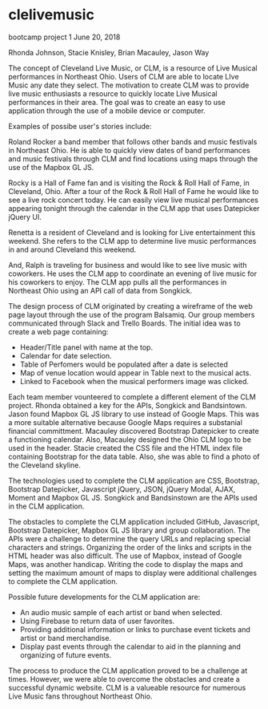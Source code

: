 # clelivemusic
bootcamp project 1
June 20, 2018

Rhonda Johnson, Stacie Knisley, Brian Macauley, Jason Way


The concept of Cleveland Live Music, or CLM, is a resource of Live Musical performances in Northeast Ohio. Users of CLM are able to locate LIve Music any date they select. The motivation to create CLM was to provide live music enthusiasts a resource to quickly locate Live Musical performances in their area. The goal was to create an easy to use application through the use of a mobile device or computer.


Examples of possibe user's stories include:

Roland Rocker a band member that follows other bands and music festivals in Northeast Ohio. He is able to quickly view dates of band performances and music festivals through CLM and find locations using maps through the use of the Mapbox GL JS.

Rocky is a Hall of Fame fan and is visiting the Rock & Roll Hall of Fame, in Cleveland, Ohio. After a tour of the Rock & Roll Hall of Fame he would like to see a live rock concert today. He can easily view live musical performances appearing tonight through the calendar in the CLM app that uses Datepicker jQuery UI.

Renetta is a resident of Cleveland and is looking for Live entertainment this weekend. She refers to the CLM app to determine live music performances in and around Cleveland this weekend.

And, Ralph is traveling for business and would like to see live music with coworkers. He uses the CLM app to coordinate an evening of live music for his coworkers to enjoy. The CLM app pulls all the performances in Northeast Ohio using an API call of data from Songkick.


The design process of CLM originated by creating a wireframe of the web page layout through the use of the program Balsamiq. Our group members communicated through Slack and Trello Boards. The initial idea was to create a web page containing:
- Header/Title panel with name at the top.
- Calendar for date selection.
- Table of Perfomers would be populated after a date is selected 
- Map of venue location would appear in Table next to the musical acts.
- Linked to Facebook when the musical performers image was clicked.

Each team member vounteered to complete a different element of the CLM project. Rhonda obtained a key for the APIs, Songkick and Bandsintown. Jason found Mapbox GL JS library to use instead of Google Maps. This was a more suitable alternative because Google Maps requires a substanial financial committment. Macauley discovered Bootstrap Datepicker to create a functioning calendar. Also, Macauley designed the Ohio CLM logo to be used in the header. Stacie created the CSS file and the HTML index file containing Bootstrap for the data table. Also, she was able to find a photo of the Cleveland skyline.

The technologies used to complete the CLM application are CSS, Bootstrap, Bootstrap Datepicker, Javascript jQuery, JSON, jQuery Modal, AJAX, Moment and Mapbox GL JS. Songkick and Bandsinstown are the APIs used in the CLM application.

The obstacles to complete the CLM application included GitHub, Javascript, Bootstrap Datepicker, Mapbox GL JS library and group collaboration. The APIs were a challenge to determine the query URLs and replacing special characters and strings. Organizing the order of the links and scripts in the HTML header was also difficult. The use of Mapbox, instead of Google Maps, was another handicap. Writing the code to display the maps and setting the maximum amount of maps to display were additional challenges to complete the CLM application.

Possible future developments for the CLM application are:
- An audio music sample of each artist or band when selected.
- Using Firebase to return data of user favorites.
- Providing additional information or links to purchase event tickets and artist or band merchandise.
- Display past events through the calendar to aid in the planning and organizing of future events.

The process to produce the CLM application proved to be a challenge at times. However, we were able to overcome the obstacles and create a successful dynamic website. CLM is a valueable resource for numerous Live Music fans throughout Northeast Ohio.

